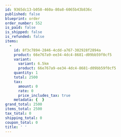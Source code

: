 ```yaml
---
id: 9365dc13-b058-460a-80a8-6065b43b836c
published: false
blueprint: order
order_number: 552
is_paid: false
is_shipped: false
is_refunded: false
items:
  -
    id: 8f3c7894-2846-4cdd-a767-302928f2894a
    product: 66e767a9-ee34-4dc4-8681-d09bb59f0cf5
    variant:
      variant: 6.5km
      product: 66e767a9-ee34-4dc4-8681-d09bb59f0cf5
    quantity: 1
    total: 2500
    tax:
      amount: 0
      rate: 0
      price_includes_tax: true
    metadata: {  }
grand_total: 2500
items_total: 2500
tax_total: 0
shipping_total: 0
coupon_total: 0
title: ' '
---
```

